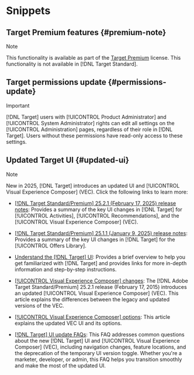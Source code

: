 # Snippets

## Target Premium features {#premium-note}

>[!NOTE]
>
>This functionality is available as part of the [Target Premium](/help/main/c-intro/intro.md#premium) license. This functionality is not available in [!DNL Target Standard].

## Target permissions update {#permissions-update}

>[!IMPORTANT]
>
>[!DNL Target] users with [!UICONTROL Product Administrator] and [!UICONTROL System Administrator] rights can edit all settings on the [!UICONTROL Administration] pages, regardless of their role in [!DNL Target]. Users without these permissions have read-only access to these settings.

## Updated Target UI {#updated-ui}

>[!NOTE]
>
>New in 2025, [!DNL Target] introduces an updated UI and [!UICONTROL Visual Experience Composer] (VEC). Click the following links to learn more:
>
>* [[!DNL Target Standard/Premium] 25.2.1 (February 17, 2025) release notes](/help/main/r-release-notes/release-notes-for-previous-releases.md#ui-update-2): Provides a summary of the key UI changes in [!DNL Target] for [!UICONTROL Activities], [!UICONTROL Recommendations], and the [!UICONTROL Visual Experience Composer] (VEC).
>
>* [[!DNL Target Standard/Premium] 25.1.1 (January 9, 2025) release notes](/help/main/r-release-notes/release-notes-for-previous-releases.md#ui-update-1): Provides a summary of the key UI changes in [!DNL Target] for the [!UICONTROL Offers Library].
>
>* [Understand the [!DNL Target] UI](/help/main/c-intro/understand-the-target-ui.md): Provides a brief overview to help you get familiarized with [!DNL Target] and provides links for more in-depth information and step-by-step instructions.
>
>* [[!UICONTROL Visual Experience Composer] changes](/help/main/c-experiences/c-visual-experience-composer/vec-changes.md): The [!DNL Adobe Target Standard/Premium] 25.2.1 release (February 17, 2015) introduces an updated [!UICONTROL Visual Experience Composer] (VEC). This article explains the differences between the legacy and updated versions of the VEC.
>
>* [[!UICONTROL Visual Experience Composer] options](/help/main/c-experiences/c-visual-experience-composer/viztarget-options.md): This article explains the updated VEC UI and its options.
>
>* [[!DNL Target] UI update FAQs](/help/main/c-intro/updated-ui-faq.md): This FAQ addresses common questions about the new [!DNL Target] UI and [!UICONTROL Visual Experience Composer] (VEC), including navigation changes, feature locations, and the deprecation of the temporary UI version toggle. Whether you're a marketer, developer, or admin, this FAQ helps you transition smoothly and make the most of the updated UI.


